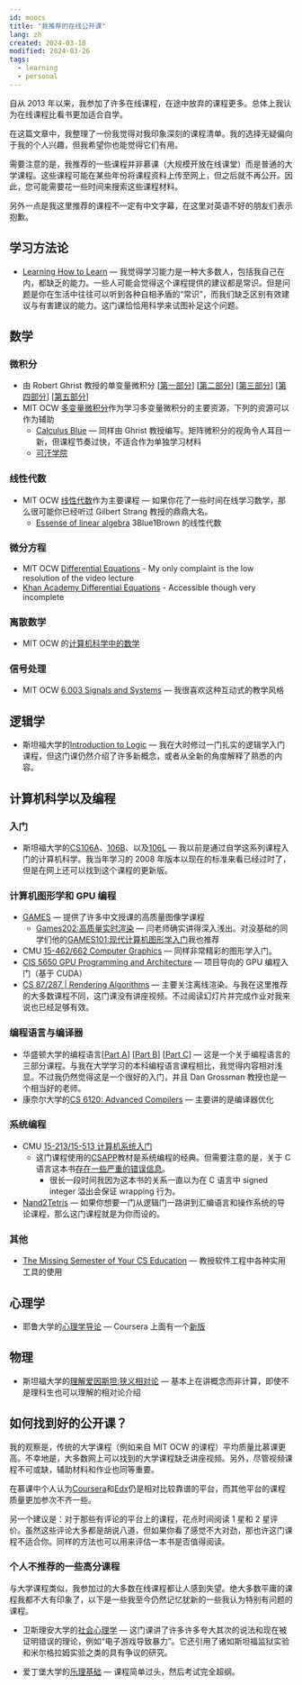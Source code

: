 ```yaml
---
id: moocs
title: "我推荐的在线公开课"
lang: zh
created: 2024-03-18
modified: 2024-03-26
tags:
  - learning
  - personal
---
```


自从 2013 年以来，我参加了许多在线课程，在途中放弃的课程更多。总体上我认为在线课程比看书更加适合自学。

在这篇文章中，我整理了一份我觉得对我印象深刻的课程清单。我的选择无疑偏向于我的个人兴趣，但我希望你也能觉得它们有用。

需要注意的是，我推荐的一些课程并非慕课（大规模开放在线课堂）而是普通的大学课程。这些课程可能在某些年份将课程资料上传至网上，但之后就不再公开。因此，您可能需要花一些时间来搜索这些课程材料。

另外一点是我这里推荐的课程不一定有中文字幕，在这里对英语不好的朋友们表示抱歉。

## 学习方法论

- [Learning How to Learn](https://www.coursera.org/learn/learning-how-to-learn) — 我觉得学习能力是一种大多数人，包括我自己在内，都缺乏的能力。一些人可能会觉得这个课程提供的建议都是常识。但是问题是你在生活中往往可以听到各种自相矛盾的“常识”，而我们缺乏区别有效建议与有害建议的能力。这门课恰恰用科学来试图补足这个问题。

## 数学

### 微积分

- 由 Robert Ghrist 教授的单变量微积分 [[第一部分](https://www.coursera.org/learn/single-variable-calculus)] [[第二部分](https://www.coursera.org/learn/differentiation-calculus)] [[第三部分](https://www.coursera.org/learn/integration-calculus)] [[第四部分](https://www.coursera.org/learn/applications-calculus)] [[第五部分](https://www.coursera.org/learn/discrete-calculus)]
- MIT OCW [多变量微积分](https://ocw.mit.edu/courses/18-02sc-multivariable-calculus-fall-2010/)作为学习多变量微积分的主要资源，下列的资源可以作为辅助
  - [Calculus Blue](https://www2.math.upenn.edu/~ghrist/BLUE.html) — 同样由 Ghrist 教授编写。矩阵微积分的视角令人耳目一新，但课程节奏过快，不适合作为单独学习材料
  - [可汗学院](https://www.khanacademy.org/math/multivariable-calculus)

### 线性代数

- MIT OCW [线性代数](https://ocw.mit.edu/courses/18-06sc-linear-algebra-fall-2011/)作为主要课程 — 如果你花了一些时间在线学习数学，那么很可能你已经听过 Gilbert Strang 教授的鼎鼎大名。
  - [Essense of linear algebra](https://www.youtube.com/playlist?list=PLZHQObOWTQDPD3MizzM2xVFitgF8hE_ab) 3Blue1Brown 的线性代数

### 微分方程

- MIT OCW [Differential Equations](https://ocw.mit.edu/courses/18-03sc-differential-equations-fall-2011/) - My only complaint is the low resolution of the video lecture
- [Khan Academy Differential Equations](https://www.khanacademy.org/math/differential-equations) - Accessible though very incomplete

### 离散数学

- MIT OCW 的[计算机科学中的数学](https://ocw.mit.edu/courses/6-042j-mathematics-for-computer-science-spring-2015/)

### 信号处理

- MIT OCW [6.003 Signals and Systems](https://ocw.mit.edu/courses/6-003-signals-and-systems-fall-2011/) — 我很喜欢这种互动式的教学风格

## 逻辑学

- 斯坦福大学的[Introduction to Logic](http://intrologic.stanford.edu/homepage/index.html) — 我在大时修过一门扎实的逻辑学入门课程，但这门课仍然介绍了许多新概念，或者从全新的角度解释了熟悉的内容。

## 计算机科学以及编程

### 入门

- 斯坦福大学的[CS106A](https://web.stanford.edu/class/cs106a/)、[106B](http://web.stanford.edu/class/cs106b/)、以及[106L](https://learncs.me/stanford/cs106l) — 我以前是通过自学这系列课程入门的计算机科学。我当年学习的 2008 年版本以现在的标准来看已经过时了，但是在网上还可以找到这个课程的更新版。

### 计算机图形学和 GPU 编程

- [GAMES](https://games-cn.org/) — 提供了许多中文授课的高质量图像学课程
  - [Games202:高质量实时渲染](https://games-cn.org/games202/) — 闫老师确实讲得深入浅出。对没基础的同学们他的[GAMES101:现代计算机图形学入门](https://games-cn.org/intro-graphics/)我也推荐
- CMU [15-462/662 Computer Graphics](https://www.youtube.com/playlist?list=PL9_jI1bdZmz2emSh0UQ5iOdT2xRHFHL7E) — 同样非常精彩的图形学入门。
- [CIS 5650 GPU Programming and Architecture](https://cis565-fall-2023.github.io/) — 项目导向的 GPU 编程入门（基于 CUDA）
- [CS 87/287 | Rendering Algorithms](https://cs87-dartmouth.github.io/Fall2022/) — 主要关注离线渲染。与我在这里推荐的大多数课程不同，这门课没有讲座视频。不过阅读幻灯片并完成作业对我来说也已经足够有效。

### 编程语言与编译器

- 华盛顿大学的编程语言[[Part A](https://www.coursera.org/learn/programming-languages)] [[Part B](https://www.coursera.org/learn/programming-languages-part-b)] [[Part C](https://www.coursera.org/learn/programming-languages-part-c)] — 这是一个关于编程语言的三部分课程。与我在大学学习的本科编程语言课程相比，我觉得内容相对浅显。不过我仍然觉得这是一个很好的入门，并且 Dan Grossman 教授也是一个相当好的老师。
- 康奈尔大学的[CS 6120: Advanced Compilers](https://www.cs.cornell.edu/courses/cs6120/2023fa/self-guided/) — 主要讲的是编译器优化

### 系统编程

- CMU [15-213/15-513 计算机系统入门](https://www.cs.cmu.edu/~213/)
  - 这门课程使用的[CSAPP](http://csapp.cs.cmu.edu/3e/labs.html)教材是系统编程的经典。但需要注意的是，关于 C 语言这本书[存在一些严重的错误信息](https://blog.regehr.org/archives/1393)。
    - 很长一段时间我因为这本书的关系一直以为在 C 语言中 signed integer 溢出会保证 wrapping 行为。
- [Nand2Tetris](https://www.nand2tetris.org/) — 如果你想要一门从逻辑门一路讲到汇编语言和操作系统的导论课程，那么这门课程就是为你而设的。

### 其他

- [The Missing Semester of Your CS Education](https://missing.csail.mit.edu/) — 教授软件工程中各种实用工具的使用

## 心理学

- 耶鲁大学的[心理学导论](https://oyc.yale.edu/introduction-psychology/psyc-110) — Coursera 上面有一个[新版](https://www.coursera.org/learn/introduction-psychology)

## 物理

- 斯坦福大学的[理解爱因斯坦:狭义相对论](https://www.coursera.org/learn/einstein-relativity) — 基本上在讲概念而非计算，即使不是理科生也可以理解的相对论介绍

## 如何找到好的公开课？

我的观察是，传统的大学课程（例如来自 MIT OCW 的课程）平均质量比慕课更高。不幸地是，大多数网上可以找到的大学课程缺乏讲座视频。另外，尽管视频课程不可或缺，辅助材料和作业也同等重要。

在慕课中个人认为[Coursera](https://www.coursera.org/)和[Edx](https://www.edx.org/)仍是相对比较靠谱的平台，而其他平台的课程质量更加参次不齐一些。

另一个建议是：对于那些有评论的平台上的课程，花点时间阅读 1 星和 2 星评价。虽然这些评论大多都是胡说八道，但如果你看了感觉不大对劲，那也许这门课程不适合你。同样的方法也可以用来评估一本书是否值得阅读。

### 个人不推荐的一些高分课程

与大学课程类似，我参加过的大多数在线课程都让人感到失望。绝大多数平庸的课程我都不大有印象了，以下是一些我至今仍然记忆犹新的一些我认为特别有问题的课程。

- 卫斯理安大学的[社会心理学](https://www.coursera.org/learn/social-psychology) — 这门课讲了许多许多夸大其次的说法和现在被证明错误的理论，例如“电子游戏导致暴力”。它还引用了诸如斯坦福监狱实验和米尔格拉姆实验之类的具有争议的研究。

- 爱丁堡大学的[乐理基础](https://www.coursera.org/learn/edinburgh-music-theory) — 课程简单过头，然后考试完全超纲。
